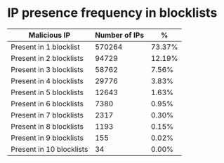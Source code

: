 # IP presence frequency in blocklists
| Malicious IP | Number of IPs | % |
|----|----|----|
| Present in 1 blocklist | 570264 | 73.37% |
| Present in 2 blocklists | 94729 | 12.19% |
| Present in 3 blocklists | 58762 | 7.56% |
| Present in 4 blocklists | 29776 | 3.83% |
| Present in 5 blocklists | 12643 | 1.63% |
| Present in 6 blocklists | 7380 | 0.95% |
| Present in 7 blocklists | 2317 | 0.30% |
| Present in 8 blocklists | 1193 | 0.15% |
| Present in 9 blocklists | 155 | 0.02% |
| Present in 10 blocklists | 34 | 0.00% |

